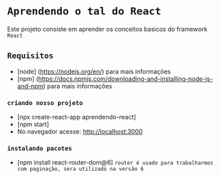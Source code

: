 # `Aprendendo o tal do React` 
Este projeto consiste em aprender os conceitos basicos do framework `React`

## `Requisitos`
* [node] (https://nodejs.org/en/)  para mais informações
* [npm] (https://docs.npmjs.com/downloading-and-installing-node-js-and-npm) para mais informações

### `criando nosso projeto`
* [npx create-react-app aprendendo-react]
* [npm start]
* No navegador acesse: [http://localhost:3000](http://localhost:3000)

### `instalando pacotes`
* [npm install react-router-dom@6]  `router é usado para trabalharmos com paginação, sera utilizado na versão 6`







